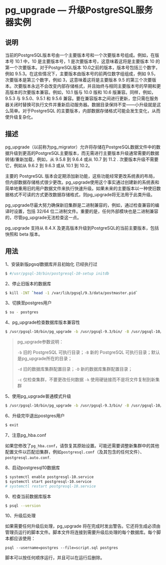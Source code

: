 # pg_upgrade — 升级PostgreSQL服务器实例

## 说明

当前的PostgreSQL版本号由一个主要版本号和一个次要版本号组成。例如，在版本号 10.1 中，10 是主要版本号，1 是次要版本号，这意味着这将是主要版本 10 的第一个次要版本。对于PostgreSQL版本 10.0之前的版本，版本号包括三个数字，例如 9.5.3。在这些情况下，主要版本由版本号的前两位数字组组成，例如 9.5，次要版本是第三个数字，例如 3，这意味着这将是主要版本 9.5 的第三个次要版本。次要版本永远不会改变内部存储格式，并且始终与相同主要版本号的早期和更高版本的次要版本兼容。例如，10.1 版与 10.0 版和 10.6 版兼容。同样，例如，9.5.3 与 9.5.0、9.5.1 和 9.5.6 兼容。要在兼容版本之间进行更新，您只需在服务器关闭时替换可执行文件并重新启动服务器。数据目录保持不变——小升级就是这么简单。对于PostgreSQL 的主要版本，内部数据存储格式可能会发生变化，从而使升级复杂化。

## 描述

pg_upgrade（以前称为pg_migrator）允许将存储在PostgreSQL数据文件中的数据升级到更高的PostgreSQL主要版本，而无需进行主要版本升级通常需要的数据转储/重新加载，例如，从 9.5.8 到 9.6.4 或从 10.7 到 11.2 . 次要版本升级不需要它，例如从 9.6.2 到 9.6.3 或从 10.1 到 10.2。

主要的 PostgreSQL 版本会定期添加新功能，这些功能经常更改系统表的布局，但内部数据存储格式很少更改。pg_upgrade使用这个事实通过创建新的系统表和简单地重用旧的用户数据文件来执行快速升级。如果未来的主要版本以一种使旧数据格式不可读的方式更改数据存储格式，则pg_upgrade将无法用于此类升级。

pg_upgrade尽最大努力确保新旧集群是二进制兼容的，例如，通过检查兼容的编译时设置，包括 32/64 位二进制文件。重要的是，任何外部模块也是二进制兼容的，尽管pg_upgrade无法检查这一点。

pg_upgrade 支持从 8.4.X 及更高版本升级到PostgreSQL的当前主要版本，包括快照和 beta 版本。

## 用法

1、安装新版pgsql数据库并且初始化 已经执行过

```bash
$ #/usr/pgsql-10/bin/postgresql-10-setup initdb
```

2、停止旧版本的数据库

```bash
$ kill -INT `head -1 /var/lib/pgsql/9.3/data/postmaster.pid`
```

3、切换至postgres用户

```bash
$ su - postgres
```

4、pg_upgrade检查数据库版本兼容性

```bash
$ /usr/pgsql-10/bin/pg_upgrade -b /usr/pgsql-9.3/bin/ -B /usr/pgsql-10/bin/ -d /var/lib/pgsql/9.3/data/ -D /var/lib/pgsql/10/data/ -k -c
```

> pg_upgrade参数说明：
>
> `-b` 旧的 PostgreSQL 可执行目录；`-B`  新的 PostgreSQL 可执行目录；默认是pg_upgrade所在的目录；
>
> `-d` 旧的数据库集群配置目录；`-D` 新的数据库集群配置目录；
>
> `-c` 仅检查集群，不要更改任何数据 `-k` 使用硬链接而不是将文件复制到新集群

5、使用pg_upgrade普通模式升级

```bash
$ /usr/pgsql-10/bin/pg_upgrade -b /usr/pgsql-9.3/bin/ -B /usr/pgsql-10/bin/ -d /var/lib/pgsql/9.3/data/ -D /var/lib/pgsql/10/data/
```

6、升级完毕退出postgres用户

```bash
$ exit
```

7、注意pg_hba.conf

如果您修改了`pg_hba.conf`，请恢复其原始设置。可能还需要调整新集群中的其他配置文件以匹配旧集群，例如`postgresql.conf`（及其包含的任何文件）、`postgresql.auto.conf`.

8、启动postgresql10数据库

```bash
$ systemctl enable postgresql-10.service
$ systemctl start postgresql-10.service
# systemctl restart postgresql-10.service
```

9、检查当前数据库版本

```bash
$ psql --version
```

10、升级后处理

如果需要任何升级后处理，pg_upgrade 将在完成时发出警告。它还将生成必须由管理员运行的脚本文件。脚本文件将连接到需要升级后处理的每个数据库。每个脚本都应该使用：

```
psql --username=postgres --file=script.sql postgres
```

脚本可以按任何顺序运行，并且可以在运行后删除。